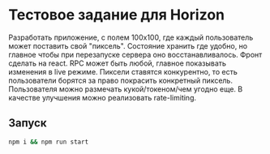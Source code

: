 # Тестовое задание для Horizon

Разработать приложение, с полем 100х100, где каждый пользователь может поставить свой "пиксель". Состояние хранить где удобно, но главное чтобы при перезапуске сервера оно восстанавливалось. Фронт сделать на react. RPC может быть любой, главное показывать изменения в live режиме. Пиксели ставятся конкурентно, то есть пользователи борятся за право покрасить конкретный пиксель.
Пользователя можно размечать кукой/токеном/чем угодно еще.
В качестве улучшения можно реализовать rate-limiting.

## Запуск

```bash
npm i && npm run start
```
